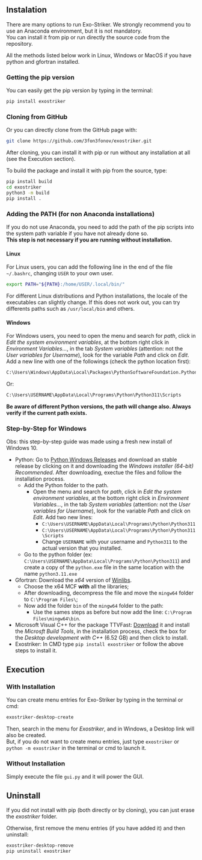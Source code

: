 ## Instalation

There are many options to run Exo-Striker. We strongly recommend you to use an Anaconda environment, but it is not mandatory.  
You can install it from pip or run directly the source code from the repository.  

All the methods listed below work in Linux, Windows or MacOS if you have python and gfortran installed.

### Getting the pip version
You can easily get the pip version by typing in the terminal:

```bash
pip install exostriker
```

### Cloning from GitHub

Or you can directly clone from the GitHub page with:

```bash
git clone https://github.com/3fon3fonov/exostriker.git
```

After cloning, you can install it with pip or run without any installation at all (see the Execution section).  

To build the package and install it with pip from the source, type:  

```bash
pip install build
cd exostriker
python3 -m build
pip install .
```

### Adding the PATH (for non Anaconda installations)
If you do not use Anaconda, you need to add the path of the pip scripts into the system path variable if you have not already done so.  
**This step is not necessary if you are running without installation.**

#### Linux
For Linux users, you can add the following line in the end of the file `~/.bashrc`, changing `USER` to your own user.

```bash
export PATH="${PATH}:/home/USER/.local/bin/"
```

For different Linux distributions and Python installations, the locale of the executables can slightly change. If this does not work out, you can try differents paths such as `/usr/local/bin` and others.


#### Windows
For Windows users, you need to open the menu and search for *path*, click in *Edit the system environment variables*, at the bottom right click in *Environment Variables...*, in the tab *System variables* (attention: not the *User variables for Username*), look for the variable *Path* and click on *Edit*. Add a new line with one of the followings (check the python location first):

```bash
C:\Users\Windows\AppData\Local\Packages\PythonSoftwareFoundation.Python.3.11_qbz5n2kfra8p0\LocalCache\local-packages\Python311\Scripts
```

Or:

```bash
C:\Users\USERNAME\AppData\Local\Programs\Python\Python311\Scripts
```

**Be aware of different Python versions, the path will change also. Always verify if the current path exists.**

### Step-by-Step for Windows
Obs: this step-by-step guide was made using a fresh new install of Windows 10.

- Python: Go to [Python Windows Releases](https://www.python.org/downloads/windows/) and download an stable release by clicking on it and downloading the *Windows installer (64-bit) Recommended*. After downloading, exectue the files and follow the installation process.
    - Add the Python folder to the path.
        - Open the menu and search for *path*, click in *Edit the system environment variables*, at the bottom right click in *Environment Variables...*, in the tab *System variables* (attention: not the *User variables for Username*), look for the variable *Path* and click on *Edit*. Add two new lines:
            - `C:\Users\USERNAME\AppData\Local\Programs\Python\Python311`
            - `C:\Users\USERNAME\AppData\Local\Programs\Python\Python311\Scripts`
            - Change `USERNAME` with your username and `Python311` to the actual version that you installed.
    - Go to the python folder (ex: `C:\Users\USERNAME\AppData\Local\Programs\Python\Python311`) and create a copy of the `python.exe` file in the same location with the name `python3.11.exe`
- Gfortran: Download the *x64* version of [Winlibs](https://winlibs.com).
    - Choose the x64 MCF **with** all the libraries;
    - After downloading, decompress the file and move the `mingw64` folder to `C:\Program Files\`;
    - Now add the folder `bin` of the `mingw64` folder to the path:
         - Use the sames steps as before but now add the line: `C:\Program Files\mingw64\bin`.
- Microsoft Visual C++ for the package TTVFast: [Download](https://visualstudio.microsoft.com/visual-cpp-build-tools/) it and install the *Microsft Build Tools*, in the installation process, check the box for the *Desktop development with C++* (6.52 GB) and then click to install.
- Exostriker: In CMD type `pip install exostriker` or follow the above steps to install it.

## Execution

### With Installation
You can create menu entries for Exo-Striker by typing in the terminal or cmd:  

```bash
exostriker-desktop-create
```

Then, search in the menu for *Exostriker*, and in Windows, a Desktop link will also be created.  
But, if you do not want to create menu entries, just type `exostriker` or `python -m exostriker` in the terminal or cmd to launch it.

### Without Installation
Simply execute the file `gui.py` and it will power the GUI.

## Uninstall
If you did not install with pip (both directly or by cloning), you can just erase the *exostriker* folder.  

Otherwise, first remove the menu entries (if you have added it) and then uninstall:

```bash
exostriker-desktop-remove
pip uninstall exostriker
```
